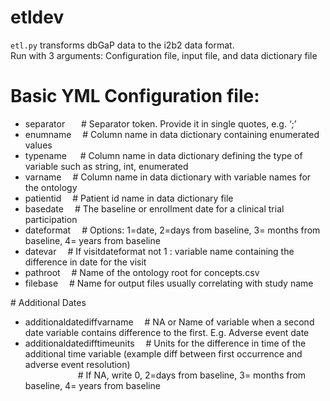 # etldev

`etl.py` transforms dbGaP data to the i2b2 data format.   
Run with 3 arguments: Configuration file, input file, and data dictionary file

# Basic YML Configuration file:

* separator &nbsp;&nbsp;&emsp;# Separator token. Provide it in single quotes, e.g. ‘;’  
* enumname &emsp;# Column name in data dictionary containing enumerated values  
* typename &nbsp;&emsp;# Column name in data dictionary defining  the type of variable such as string, int, enumerated  
* varname &emsp;# Column name in data dictionary with variable names for the ontology   
* patientid &emsp;# Patient id name in data dictionary file  
* basedate &emsp;# The baseline or enrollment date for a clinical trial participation  
* dateformat &emsp;# Options: 1=date, 2=days from baseline, 3= months from baseline, 4= years from baseline  
* datevar &emsp;# If visitdateformat not 1 : variable name containing the difference in date for the visit  
* pathroot &emsp;# Name of the ontology root for concepts.csv  
* filebase &emsp;# Name for output files usually correlating with study name  
  
\# Additional Dates  
* additionaldatediffvarname &emsp;# NA or Name of variable when a second date variable contains difference to the first. E.g. Adverse event date  
* additionaldatedifftimeunits &emsp;# Units for the difference in time of the additional time variable (example diff between first occurrence  and adverse event resolution)  
                            &emsp;&emsp;&emsp;&emsp;&emsp;&emsp;# If NA, write 0, 2=days from baseline, 3= months from baseline, 4= years from baseline  

